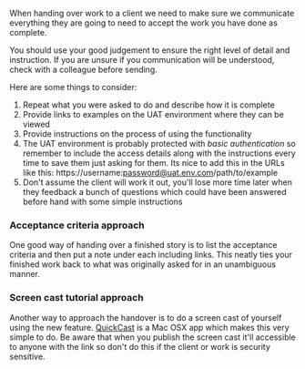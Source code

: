 When handing over work to a client we need to make sure we communicate everything they are going to need to accept the
work you have done as complete.

You should use your good judgement to ensure the right level of detail and instruction. If you are unsure if you
communication will be understood, check with a colleague before sending.

Here are some things to consider:

1. Repeat what you were asked to do and describe how it is complete
2. Provide links to examples on the UAT environment where they can be viewed
3. Provide instructions on the process of using the functionality
4. The UAT environment is probably protected with _basic authentication_ so remember to include the access details along
   with the instructions every time to save them just asking for them. Its nice to add this in the URLs like this:
   https://username:password@uat.env.com/path/to/example
5. Don't assume the client will work it out, you'll lose more time later when they feedback a bunch of questions which
   could have been answered before hand with some simple instructions
   
### Acceptance criteria approach

One good way of handing over a finished story is to list the acceptance criteria and then put a note under each
including links. This neatly ties your finished work back to what was originally asked for in an unambiguous manner.

### Screen cast tutorial approach

Another way to approach the handover is to do a screen cast of yourself using the new feature.
[QuickCast](http://quickcast.io/) is a Mac OSX app which makes this very simple to do. Be aware that when you publish
the screen cast it'll accessible to anyone with the link so don't do this if the client or work is security sensitive.